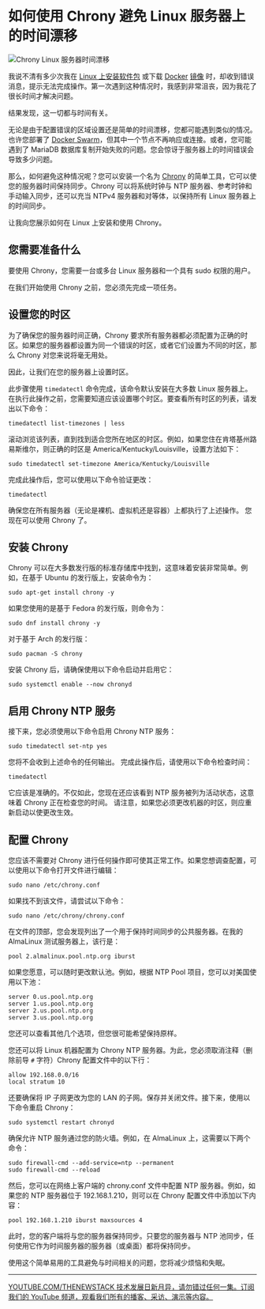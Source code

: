 # 如何使用 Chrony 避免 Linux 服务器上的时间漂移

![Chrony Linux 服务器时间漂移](https://cdn.thenewstack.io/media/2024/08/7dc11acd-getty-images-f2pc4k6da84-unsplash-1024x682.jpg)

我说不清有多少次我在 [Linux 上安装软件包](https://thenewstack.io/how-to-manage-linux-software/) 或下载 [Docker](https://www.docker.com/?utm_content=inline+mention) [镜像](https://thenewstack.io/the-case-for-environment-specific-docker-images/) 时，却收到错误消息，提示无法完成操作。第一次遇到这种情况时，我感到非常沮丧，因为我花了很长时间才解决问题。

结果发现，这一切都与时间有关。

无论是由于配置错误的区域设置还是简单的时间漂移，您都可能遇到类似的情况。也许您部署了 [Docker Swarm](https://thenewstack.io/docker-swarm-a-user-friendly-alternative-to-kubernetes/)，但其中一个节点不再响应或连接。或者，您可能遇到了 MariaDB 数据库复制开始失败的问题。您会惊讶于服务器上的时间错误会导致多少问题。

那么，如何避免这种情况呢？您可以安装一个名为 [Chrony](https://chrony-project.org/) 的简单工具，它可以使您的服务器时间保持同步。Chrony 可以将系统时钟与 NTP 服务器、参考时钟和手动输入同步，还可以充当 NTPv4 服务器和对等体，以保持所有 Linux 服务器上的时间同步。

让我向您展示如何在 Linux 上安装和使用 Chrony。

## 您需要准备什么

要使用 Chrony，您需要一台或多台 Linux 服务器和一个具有 sudo 权限的用户。

在我们开始使用 Chrony 之前，您必须先完成一项任务。

## 设置您的时区

为了确保您的服务器时间正确，Chrony 要求所有服务器都必须配置为正确的时区。如果您的服务器都设置为同一个错误的时区，或者它们设置为不同的时区，那么 Chrony 对您来说将毫无用处。

因此，让我们在您的服务器上设置时区。

此步骤使用 `timedatectl` 命令完成，该命令默认安装在大多数 Linux 服务器上。在执行此操作之前，您需要知道应该设置哪个时区。要查看所有时区的列表，请发出以下命令：

```
timedatectl list-timezones | less
```

滚动浏览该列表，直到找到适合您所在地区的时区。例如，如果您住在肯塔基州路易斯维尔，则正确的时区是 America/Kentucky/Louisville，设置方法如下：

```
sudo timedatectl set-timezone America/Kentucky/Louisville
```

完成此操作后，您可以使用以下命令验证更改：

```
timedatectl
```

确保您在所有服务器（无论是裸机、虚拟机还是容器）上都执行了上述操作。
您现在可以使用 Chrony 了。

## 安装 Chrony

Chrony 可以在大多数发行版的标准存储库中找到，这意味着安装非常简单。例如，在基于 Ubuntu 的发行版上，安装命令为：

```
sudo apt-get install chrony -y
```

如果您使用的是基于 Fedora 的发行版，则命令为：

```
sudo dnf install chrony -y
```

对于基于 Arch 的发行版：

```
sudo pacman -S chrony
```

安装 Chrony 后，请确保使用以下命令启动并启用它：

```
sudo systemctl enable --now chronyd
```

## 启用 Chrony NTP 服务

接下来，您必须使用以下命令启用 Chrony NTP 服务：

```
sudo timedatectl set-ntp yes
```

您将不会收到上述命令的任何输出。
完成此操作后，请使用以下命令检查时间：

```
timedatectl
```

它应该是准确的。不仅如此，您现在还应该看到 NTP 服务被列为活动状态，这意味着 Chrony 正在检查您的时间。
请注意，如果您必须更改机器的时区，则应重新启动以使更改生效。

## 配置 Chrony

您应该不需要对 Chrony 进行任何操作即可使其正常工作。如果您想调查配置，可以使用以下命令打开文件进行编辑：

```
sudo nano /etc/chrony.conf
```

如果找不到该文件，请尝试以下命令：

```
sudo nano /etc/chrony/chrony.conf
```

在文件的顶部，您会发现列出了一个用于保持时间同步的公共服务器。在我的 AlmaLinux 测试服务器上，该行是：

```
pool 2.almalinux.pool.ntp.org iburst
```

如果您愿意，可以随时更改默认池。例如，根据 NTP Pool 项目，您可以对美国使用以下池：

```
server 0.us.pool.ntp.org
server 1.us.pool.ntp.org
server 2.us.pool.ntp.org
server 3.us.pool.ntp.org
```

您还可以查看其他几个选项，但您很可能希望保持原样。

您还可以将 Linux 机器配置为 Chrony NTP 服务器。为此，您必须取消注释（删除前导 `#` 字符）Chrony 配置文件中的以下行：

```
allow 192.168.0.0/16
local stratum 10
```
还要确保将 IP 子网更改为您的 LAN 的子网。保存并关闭文件。接下来，使用以下命令重启 Chrony：

```
sudo systemctl restart chronyd
```

确保允许 NTP 服务通过您的防火墙。例如，在 AlmaLinux 上，这需要以下两个命令：

```
sudo firewall-cmd --add-service=ntp --permanent
sudo firewall-cmd --reload
```

然后，您可以在网络上客户端的 chrony.conf 文件中配置 NTP 服务器。例如，如果您的 NTP 服务器位于 192.168.1.210，则可以在 Chrony 配置文件中添加以下内容：

```
pool 192.168.1.210 iburst maxsources 4
```

此时，您的客户端将与您的服务器保持同步。只要您的服务器与 NTP 池同步，任何使用它作为时间服务器的服务器（或桌面）都将保持同步。

使用这个简单易用的工具避免与时间相关的问题，您将减少烦恼和失眠。

---

[YOUTUBE.COM/THENEWSTACK
技术发展日新月异，请勿错过任何一集。订阅我们的 YouTube
频道，观看我们所有的播客、采访、演示等内容。](https://youtube.com/thenewstack?sub_confirmation=1)